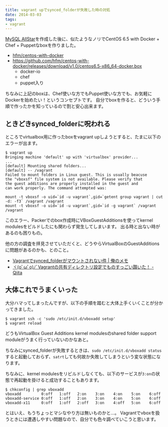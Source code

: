 ```yaml
---
title: vagrant upでsynced_folderが失敗した時の対処
date: 2014-03-03
tags:
- vagrant
---
```

[MySQL AllStar](https://github.com/hfm/mysql-allstar)を作成した後に、似たようなノリでCentOS 6.5 with Docker + Chef + Puppetなboxを作りました。

 * [hfm/centos-with-docker](https://github.com/hfm/centos-with-docker)
 * https://github.com/hfm/centos-with-docker/releases/download/v1.0/centos6.5-x86_64-docker.box
   * docker-io
   * chef
   * puppet入り

ちなみに上記のboxは、Chef使いな方でもPuppet使いな方でも、お気軽にDockerを始めたい！というコンセプトです。
自分でboxを作ると、どういう手順で作ったかを知っているので割と安心出来ます。

## ときどきsynced\_folderに呪われる

ところでvirtualbox用に作ったboxをvagrant upしようとすると、たまに以下のエラーが出ます。

```console
$ vagrant up
Bringing machine 'default' up with 'virtualbox' provider...
...
[default] Mounting shared folders...
[default] -- /vagrant
Failed to mount folders in Linux guest. This is usually beacuse
the "vboxsf" file system is not available. Please verify that
the guest additions are properly installed in the guest and
can work properly. The command attempted was:

mount -t vboxsf -o uid=`id -u vagrant`,gid=`getent group vagrant | cut -d: -f3` /vagrant /vagrant
mount -t vboxsf -o uid=`id -u vagrant`,gid=`id -g vagrant` /vagrant /vagrant
```

このエラー、Packerでのbox作成時にVBoxGuestAdditionsを使ってkernel modulesをビルドしたにも関わらず発生してしまいます。
出る時と出ない時があるのも困りもの。

他の方の調査を拝見させていただくと、どうやらVirtualBoxのGuestAdditionsに問題があるのかも、とのこと。

 * [Vagrantでsynced_folderがマウントされない件 | 俺のメモ](http://blog.elkc.net/?p=848)
 * [ヾ(oﾟωﾟo)ﾉﾞVagrantの共有ディレクトリ設定でものすっごい躓いた！ - Qiita](http://qiita.com/harapeko_wktk/items/72985bfccaae60c69384)

## 大体これでうまくいった

大分ハマってしまったんですが、以下の手順を踏むと大体上手くいくことが分かってきました。

```console
$ vagrant ssh -c 'sudo /etc/init.d/vboxadd setup'
$ vagrant reload
```

どうもVirtualBox Guest Additions kernel modulesのshared folder support moduleがうまく行っていないのかなあと。

ちなみにsynced\_folderが失敗するときは、`sudo /etc/init.d/vboxadd status`すると起動しておらず、`satrt`しても何故か失敗してしまうという変な状態になります。

ちなみに、kernel modulesをリビルドしなくても、以下のサービスが`3:on`の状態で再起動を掛けると成功することもあります。

```console
$ chkconfig | grep vboxadd
vboxadd         0:off   1:off   2:on    3:on    4:on    5:on    6:off
vboxadd-service 0:off   1:off   2:on    3:on    4:on    5:on    6:off
vboxadd-x11     0:off   1:off   2:off   3:on    4:off   5:on    6:off
```

とはいえ、もうちょっとマシなやり方は無いものかと…。
Vagrantでvboxを扱うときには遭遇しやすい問題なので、自分でも色々調べていこうと思います。
